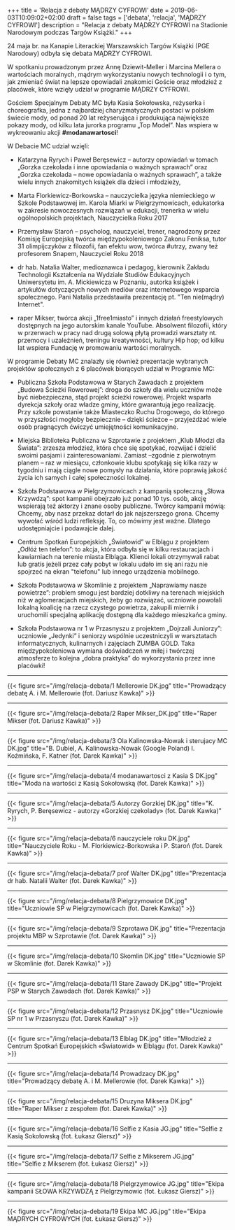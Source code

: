 +++
title = 'Relacja z debaty MĄDRZY CYFROWI'
date = 2019-06-03T10:09:02+02:00
draft = false
tags = ['debata', 'relacja', 'MĄDRZY CYFROWI']
description = "Relacja z debaty MĄDRZY CYFROWI na Stadionie Narodowym podczas Targów Książki."
+++

24 maja br. na Kanapie Literackiej Warszawskich Targów Książki (PGE Narodowy)
odbyła się debata MĄDRZY CYFROWI.

W spotkaniu prowadzonym przez Annę Dziewit-Meller i Marcina Mellera o
wartościach moralnych, mądrym wykorzystaniu nowych technologii i o tym, jak
zmieniać świat na lepsze opowiadali znakomici Goście oraz młodzież z placówek,
które wzięły udział w programie MĄDRZY CYFROWI.


Gościem Specjalnym Debaty MC była Kasia Sokołowska, reżyserka i choreografka,
jedna z najbardziej charyzmatycznych postaci w polskim świecie mody, od ponad
20 lat reżyserująca i produkująca największe pokazy mody, od kilku lata jurorka
programu „Top Model”. Nas wspiera w wykreowaniu akcji **#modanawartosci**!

W Debacie MC udział wzięli:

- Katarzyna Ryrych i Paweł Beręsewicz – autorzy opowiadań w tomach „Gorzka
  czekolada i inne opowiadania o ważnych sprawach” oraz „Gorzka czekolada –
  nowe opowiadania o ważnych sprawach”, a także wielu innych znakomitych
  książek dla dzieci i młodzieży,

- Marta Florkiewicz-Borkowska – nauczycielka języka niemieckiego w Szkole
  Podstawowej im. Karola Miarki w Pielgrzymowicach, edukatorka w zakresie
  nowoczesnych rozwiązań w edukacji, trenerka w wielu ogólnopolskich
  projektach, Nauczycielka Roku 2017

- Przemysław Staroń – psycholog, nauczyciel, trener, nagrodzony przez Komisję
  Europejską twórca międzypokoleniowego Zakonu Feniksa, tutor 31 olimpijczyków
  z filozofii, fan efektu wow, twórca #utrzy, zwany też profesorem Snapem,
  Nauczyciel Roku 2018

- dr hab. Natalia Walter, medioznawca i pedagog, kierownik Zakładu Technologii
  Kształcenia na Wydziale Studiów Edukacyjnych Uniwersytetu im. A. Mickiewicza
  w Poznaniu, autorka książek i artykułów dotyczących nowych mediów oraz
  internetowego wsparcia społecznego. Pani Natalia przedstawiła prezentację pt.
  "Ten nie(mądry) Internet".

- raper Mikser, twórca akcji „1free1miasto” i innych działań freestylowych
  dostępnych na jego autorskim kanale YouTube. Absolwent filozofii, który w
  przerwach w pracy nad drugą solową płytą prowadzi warsztaty nt. przemocy i
  uzależnień, treningu kreatywności, kultury Hip hop; od kilku lat wspiera
  Fundację w promowaniu wartości moralnych.

W programie Debaty MC znalazły się również prezentacje wybranych projektów
społecznych z 6 placówek biorących udział w Programie MC:

- Publiczna Szkoła Podstawowa w Starych Zawadach z projektem „Budowa Ścieżki
  Rowerowej”: droga do szkoły dla wielu uczniów może być niebezpieczna, stąd
  projekt ścieżki rowerowej. Projekt wsparła dyrekcja szkoły oraz władze gminy,
  które gwarantują jego realizację. Przy szkole powstanie także Miasteczko
  Ruchu Drogowego, do którego w przyszłości mogłoby bezpiecznie – dzięki
  ścieżce – przyjeżdżać wiele osób pragnących ćwiczyć umiejętności
  komunikacyjne.

- Miejska Biblioteka Publiczna w Szprotawie z projektem „Klub Młodzi dla
  Świata”: zrzesza młodzież, która chce się spotykać, rozwijać i dzielić swoimi
  pasjami i zainteresowaniami. Zamiast –zgodnie z pierwotnym planem – raz w
  miesiącu, członkowie klubu spotykają się kilka razy w tygodniu i mają ciągle
  nowe pomysły na działania, które poprawią jakość życia ich samych i całej
  społeczności lokalnej.

- Szkoła Podstawowa w Pielgrzymowicach z kampanią społeczną „Słowa Krzywdzą”:
  spot kampanii obejrzało już ponad 10 tys. osób, akcję wspierają też aktorzy i
  znane osoby publiczne. Twórcy kampanii mówią: Chcemy, aby nasz przekaz dotarł
  do jak najszerszego grona. Chcemy wywołać wśród ludzi refleksję. To, co
  mówimy jest ważne. Dlatego udostępniajcie i podawajcie dalej.

- Centrum Spotkań Europejskich „Światowid” w Elblągu z projektem „Odłóż ten
  telefon”: to akcja, która odbyła się w kilku restauracjach i kawiarniach na
  terenie miasta Elbląga. Klienci lokali otrzymywali rabat lub gratis jeżeli
  przez cały pobyt w lokalu udało im się ani razu nie spojrzeć na ekran
  "telefonu" lub innego urządzenia mobilnego.

- Szkoła Podstawowa w Skomlinie z projektem „Naprawiamy nasze powietrze”:
  problem smogu jest bardziej dotkliwy na terenach wiejskich niż w
  aglomeracjach miejskich, żeby go rozwiązać, uczniowie powołali lokalną
  koalicję na rzecz czystego powietrza, zakupili miernik i uruchomili specjalną
  aplikację dostępną dla każdego mieszkańca gminy.

- Szkoła Podstawowa nr 1 w Przasnyszu z projektem „Dojrzali Juniorzy”:
  uczniowie „Jedynki” i seniorzy wspólnie uczestniczyli w warsztatach
  informatycznych, kulinarnych i zajęciach ZUMBA GOLD. Taka międzypokoleniowa
  wymiana doświadczeń w miłej i twórczej atmosferze to kolejna „dobra praktyka”
  do wykorzystania przez inne placówki!

---

{{< figure src="/img/relacja-debata/1 Mellerowie DK.jpg" title="Prowadzący debatę A. i M. Mellerowie (fot. Dariusz Kawka)" >}}

---

{{< figure src="/img/relacja-debata/2 Raper Mikser_DK.jpg" title="Raper Mikser (fot. Dariusz Kawka)" >}}

---

{{< figure src="/img/relacja-debata/3 Ola Kalinowska-Nowak i sterujacy MC DK.jpg" title="B. Dubiel, A. Kalinowska-Nowak (Google Poland) I. Koźmińska, F. Katner (fot. Darek Kawka)" >}}

---

{{< figure src="/img/relacja-debata/4 modanawartosci z Kasia S DK.jpg" title="Moda na wartości z Kasią Sokołowską (fot. Darek Kawka)" >}}

---

{{< figure src="/img/relacja-debata/5 Autorzy Gorzkiej DK.jpg" title="K. Ryrych, P. Beręsewicz - autorzy «Gorzkiej czekolady» (fot. Darek Kawka)" >}}

---

{{< figure src="/img/relacja-debata/6 nauczyciele roku DK.jpg" title="Nauczyciele Roku - M. Florkiewicz-Borkowska i P. Staroń (fot. Darek Kawka)" >}}

---

{{< figure src="/img/relacja-debata/7 prof Walter DK.jpg" title="Prezentacja dr hab. Natalii Walter (fot. Darek Kawka)" >}}

---

{{< figure src="/img/relacja-debata/8 Pielgrzymowice DK.jpg" title="Uczniowie SP w Pielgrzymowicach (fot. Darek Kawka)" >}}

---

{{< figure src="/img/relacja-debata/9 Szprotawa DK.jpg" title="Prezentacja projektu MBP w Szprotawie (fot. Darek Kawka)" >}}

---

{{< figure src="/img/relacja-debata/10 Skomlin DK.jpg" title="Uczniowie SP w Skomlinie (fot. Darek Kawka)" >}}

---

{{< figure src="/img/relacja-debata/11 Stare Zawady DK.jpg" title="Projekt PSP w Starych Zawadach (fot. Darek Kawka)" >}}

---

{{< figure src="/img/relacja-debata/12 Przasnysz DK.jpg" title="Uczniowie SP nr 1 w Przasnyszu (fot. Darek Kawka)" >}}

---

{{< figure src="/img/relacja-debata/13 Elblag DK.jpg" title="Młodzież z Centrum Spotkań Europejskich «Światowid» w Elblągu (fot. Darek Kawka)" >}}

---

{{< figure src="/img/relacja-debata/14 Prowadzacy DK.jpg" title="Prowadzący debatę A. i M. Mellerowie (fot. Darek Kawka)" >}}

---

{{< figure src="/img/relacja-debata/15 Druzyna Miksera DK.jpg" title="Raper Mikser z zespołem (fot. Darek Kawka)" >}}

---

{{< figure src="/img/relacja-debata/16 Selfie z Kasia JG.jpg" title="Selfie z Kasią Sokołowską (fot. Łukasz Giersz)" >}}

---

{{< figure src="/img/relacja-debata/17 Selfie z Mikserem JG.jpg" title="Selfie z Mikserem (fot. Łukasz Giersz)" >}}

---

{{< figure src="/img/relacja-debata/18 Pielgrzymowice JG.jpg" title="Ekipa kampanii SŁOWA KRZYWDZĄ z Pielgrzymowic (fot. Łukasz Giersz)" >}}

---

{{< figure src="/img/relacja-debata/19 Ekipa MC JG.jpg" title="Ekipa MĄDRYCH CYFROWYCH (fot. Łukasz Giersz)" >}}
